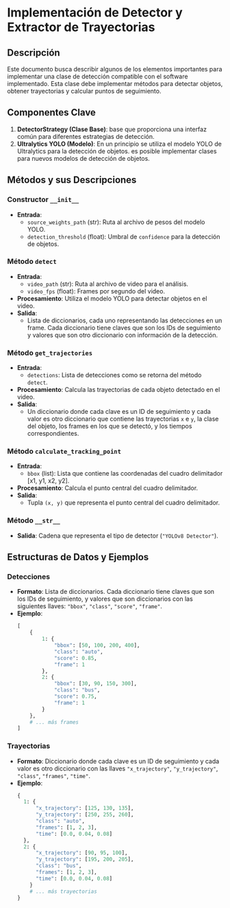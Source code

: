 # Implementación de Detector y Extractor de Trayectorias

## Descripción
Este documento busca describir algunos de los elementos importantes para implementar una clase de detección compatible con el software implementado. Esta clase debe implementar métodos para detectar objetos, obtener trayectorias y calcular puntos de seguimiento.

## Componentes Clave
1. **DetectorStrategy (Clase Base)**: base que proporciona una interfaz común para diferentes estrategias de detección.
2. **Ultralytics YOLO (Modelo)**: En un principio se utiliza el modelo YOLO de Ultralytics para la detección de objetos. es posible implementar clases para nuevos modelos de detección de objetos.

## Métodos y sus Descripciones

### Constructor `__init__`
- **Entrada**:
  - `source_weights_path` (str): Ruta al archivo de pesos del modelo YOLO.
  - `detection_threshold` (float): Umbral de `confidence` para la detección de objetos.

### Método `detect`
- **Entrada**:
  - `video_path` (str): Ruta al archivo de video para el análisis.
  - `video_fps` (float): Frames por segundo del video.
- **Procesamiento**: Utiliza el modelo YOLO para detectar objetos en el video.
- **Salida**:
  - Lista de diccionarios, cada uno representando las detecciones en un frame. Cada diccionario tiene claves que son los IDs de seguimiento y valores que son otro diccionario con información de la detección.

### Método `get_trajectories`
- **Entrada**:
  - `detections`: Lista de detecciones como se retorna del método `detect`.
- **Procesamiento**: Calcula las trayectorias de cada objeto detectado en el video.
- **Salida**:
  - Un diccionario donde cada clave es un ID de seguimiento y cada valor es otro diccionario que contiene las trayectorias `x` e `y`, la clase del objeto, los frames en los que se detectó, y los tiempos correspondientes.

### Método `calculate_tracking_point`
- **Entrada**:
  - `bbox` (list): Lista que contiene las coordenadas del cuadro delimitador [x1, y1, x2, y2].
- **Procesamiento**: Calcula el punto central del cuadro delimitador.
- **Salida**:
  - Tupla `(x, y)` que representa el punto central del cuadro delimitador.

### Método `__str__`
- **Salida**: Cadena que representa el tipo de detector (`"YOLOv8 Detector"`).

## Estructuras de Datos y Ejemplos

### Detecciones
- **Formato**: Lista de diccionarios. Cada diccionario tiene claves que son los IDs de seguimiento, y valores que son diccionarios con las siguientes llaves: `"bbox"`, `"class"`, `"score"`, `"frame"`.
- **Ejemplo**:
  ```python
  [
      {
          1: {
              "bbox": [50, 100, 200, 400],
              "class": "auto",
              "score": 0.85,
              "frame": 1
          },
          2: {
              "bbox": [30, 90, 150, 300],
              "class": "bus",
              "score": 0.75,
              "frame": 1
          }
      },
      # ... más frames
  ]

### Trayectorias
- **Formato**: Diccionario donde cada clave es un ID de seguimiento y cada valor es otro diccionario con las llaves `"x_trajectory"`, `"y_trajectory"`, `"class"`, `"frames"`, `"time"`.
- **Ejemplo**:
  ```python
  {
    1: {
        "x_trajectory": [125, 130, 135],
        "y_trajectory": [250, 255, 260],
        "class": "auto",
        "frames": [1, 2, 3],
        "time": [0.0, 0.04, 0.08]
    },
    2: {
        "x_trajectory": [90, 95, 100],
        "y_trajectory": [195, 200, 205],
        "class": "bus",
        "frames": [1, 2, 3],
        "time": [0.0, 0.04, 0.08]
      }
      # ... más trayectorias
  }
